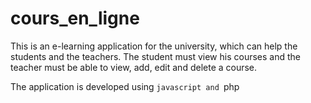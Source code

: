 # cours_en_ligne
This is an e-learning application for the university, which can help the students and the teachers.
The student must view his courses and the teacher must be able to view, add, edit and delete a course.

The application is developed using ```javascript and ```php 


